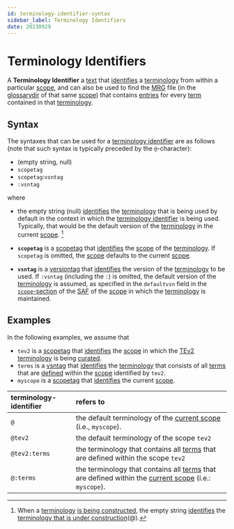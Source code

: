 ```yaml
---
id: terminology-identifier-syntax
sidebar_label: Terminology Identifiers
date: 20230929
---
```


# Terminology Identifiers

A **Terminology Identifier** a [text](identifier@) that [identifies](@) a [terminology](@) from within a particular [scope](@), and can also be used to find the [MRG](@) file (in the [glossarydir](@) of that same [scope](@)) that contains [entries](mrg-entry@) for every [term](@) contained in that [terminology](@).

## Syntax

The syntaxes that can be used for a [terminology identifier](@) are as follows (note that such syntax is typically preceded by the `@`-character): 

- (empty string, null)
- `scopetag`
- `scopetag`:`vsntag`
- `:vsntag`

where

- the empty string (null) [identifies](@) the [terminology](@) that is being used by default in the context in which the [terminology identifier](@) is being used. Typically, that would be the default version of the [terminology](@) in the current [scope](@). [^1]

[^1]: When a [terminology](@) [is being constructed](/docs/spec-tools/mrg-terminology-construction), the empty string [identifies](@) the [terminology that is under construction](terminology-under-construction)(@).

- **`scopetag`** is a [scopetag](@) that [identifies](@) the [scope](@) of the [terminology](@). If `scopetag` is omitted, the [scope](@) defaults to the current [scope](@).

- **`vsntag`** is a [versiontag](@) that [identifies](@) the  version of the [terminology](@) to be used. If `:vsntag` (including the `:`) is omitted, the default version of the [terminology](@) is assumed, as specified in the `defaultvsn` field in the [`scope`-section](/docs/spec-files/saf#scope-section) of the [SAF](@) of the [scope](@) in which the [terminology](@) is maintained.


## Examples

In the following examples, we assume that 

- `tev2` is a [scopetag](@) that [identifies](@) the [scope](@) in which the [TEv2](@) [terminology](@) is being [curated](@). 
- `terms` is a [vsntag](@) that [identifies](@) the [terminology](@) that consists of all [terms](@) that are [defined](@) within the [scope](@) identified by `tev2`.
- `myscope` is a [scopetag](@) that [identifies](@) the current [scope](@).

| terminology-identifier | refers to |
| :--------------------- | :-------- |
| `@`                    | the default terminology of the [current scope](@) (i.e., `myscope`). |
| `@tev2`                | the default terminology of the scope `tev2` |
| `@tev2:terms`          | the terminology that contains all [terms](@) that are defined within the scope `tev2` |
| `@:terms`              | the terminology that contains all [terms](@) that are defined within the [current scope](@) (i.e.: `myscope`). |